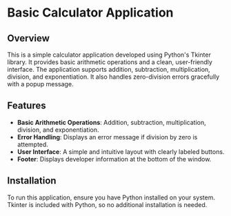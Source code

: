 # Basic Calculator Application

## Overview

This is a simple calculator application developed using Python's Tkinter library. It provides basic arithmetic operations and a clean, user-friendly interface. The application supports addition, subtraction, multiplication, division, and exponentiation. It also handles zero-division errors gracefully with a popup message.

## Features

- **Basic Arithmetic Operations**: Addition, subtraction, multiplication, division, and exponentiation.
- **Error Handling**: Displays an error message if division by zero is attempted.
- **User Interface**: A simple and intuitive layout with clearly labeled buttons.
- **Footer**: Displays developer information at the bottom of the window.

## Installation

To run this application, ensure you have Python installed on your system. Tkinter is included with Python, so no additional installation is needed.
